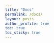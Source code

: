 ```yaml
---
title: "Docs"
permalink: /docs/
layout: posts
author_profile: true
toc: true
toc_sticky: true
---
```

